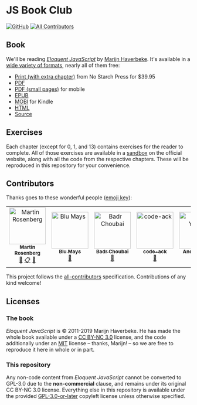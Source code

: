 # JS Book Club
[![GitHub](https://img.shields.io/github/license/MartinRosenberg/js-book-club?style=flat-square)](./LICENSE)
[![All Contributors](https://img.shields.io/badge/all_contributors-6-orange.svg?style=flat-square)](#contributors-)

## Book

We'll be reading [_Eloquent JavaScript_](https://eloquentjavascript.net/) by [Marijn Haverbeke](https://marijnhaverbeke.nl/). It's available in a [wide variety of formats](https://eloquentjavascript.net/#links), nearly all of them free:

* [Print (with extra chapter)](http://www.nostarch.com/ejs3) from No Starch Press for $39.95
* [PDF](https://eloquentjavascript.net/Eloquent_JavaScript.pdf)
* [PDF (small pages)](https://eloquentjavascript.net/Eloquent_JavaScript_small.pdf) for mobile
* [EPUB](https://eloquentjavascript.net/Eloquent_JavaScript.epub)
* [MOBI](https://eloquentjavascript.net/Eloquent_JavaScript.mobi) for Kindle
* [HTML](https://eloquentjavascript.net/)
* [Source](https://github.com/marijnh/Eloquent-JavaScript)

## Exercises

Each chapter (except for 0, 1, and 13) contains exercises for the reader to complete. All of those exercises are available in a [sandbox](https://eloquentjavascript.net/code/) on the official website, along with all the code from the respective chapters. These will be reproduced in this repository for your convenience.

## Contributors

Thanks goes to these wonderful people ([emoji key](https://allcontributors.org/docs/en/emoji-key)):

<!-- ALL-CONTRIBUTORS-LIST:START - Do not remove or modify this section -->
<!-- prettier-ignore-start -->
<!-- markdownlint-disable -->
<table>
  <tr>
    <td align="center"><a href="https://martinbrosenberg.com/"><img src="https://avatars2.githubusercontent.com/u/2382147?v=4" width="100px;" alt="Martin Rosenberg"/><br /><sub><b>Martin Rosenberg</b></sub></a><br /><a href="#ideas-MartinRosenberg" title="Ideas, Planning, & Feedback">🤔</a> <a href="#eventOrganizing-MartinRosenberg" title="Event Organizing">📋</a> <a href="https://github.com/MartinRosenberg/js-book-club/commits?author=MartinRosenberg" title="Documentation">📖</a></td>
    <td align="center"><a href="https://github.com/blukmays"><img src="https://avatars3.githubusercontent.com/u/33442203?v=4" width="100px;" alt="Blu Mays"/><br /><sub><b>Blu Mays</b></sub></a><br /><a href="#ideas-blukmays" title="Ideas, Planning, & Feedback">🤔</a></td>
    <td align="center"><a href="https://www.badrchoubai.dev"><img src="https://avatars3.githubusercontent.com/u/32343041?v=4" width="100px;" alt="Badr Choubai"/><br /><sub><b>Badr Choubai</b></sub></a><br /><a href="#ideas-BadrChoubai" title="Ideas, Planning, & Feedback">🤔</a></td>
    <td align="center"><a href="https://github.com/code-ack"><img src="https://avatars1.githubusercontent.com/u/54593149?v=4" width="100px;" alt="code-ack"/><br /><sub><b>code-ack</b></sub></a><br /><a href="#ideas-code-ack" title="Ideas, Planning, & Feedback">🤔</a></td>
    <td align="center"><a href="http://atydev.com"><img src="https://avatars0.githubusercontent.com/u/10835135?v=4" width="100px;" alt="Andy Young"/><br /><sub><b>Andy Young</b></sub></a><br /><a href="#ideas-andy-young" title="Ideas, Planning, & Feedback">🤔</a></td>
    <td align="center"><a href="http://marijnhaverbeke.nl"><img src="https://avatars3.githubusercontent.com/u/144427?v=4" width="100px;" alt="Marijn Haverbeke"/><br /><sub><b>Marijn Haverbeke</b></sub></a><br /><a href="https://github.com/MartinRosenberg/js-book-club/commits?author=marijnh" title="Code">💻</a> <a href="#content-marijnh" title="Content">🖋</a> <a href="#tool-marijnh" title="Tools">🔧</a></td>
  </tr>
</table>

<!-- markdownlint-enable -->
<!-- prettier-ignore-end -->
<!-- ALL-CONTRIBUTORS-LIST:END -->

This project follows the [all-contributors](https://github.com/all-contributors/all-contributors) specification. Contributions of any kind welcome!

## Licenses

### The book

_Eloquent JavaScript_ is © 2011-2019 Marijn Haverbeke. He has made the whole book available under a [CC BY-NC 3.0](https://creativecommons.org/licenses/by-nc/3.0/) license, and the code additionally under an [MIT](https://opensource.org/licenses/MIT) license – thanks, Marijn! – so we are free to reproduce it here in whole or in part.

### This repository

Any non-code content from _Eloquent JavaScript_ cannot be converted to GPL-3.0 due to the **non-commercial** clause, and remains under its original CC BY-NC 3.0 license. Everything else in this repository is available under the provided [GPL-3.0-or-later](./LICENSE) copyleft license unless otherwise specified.
